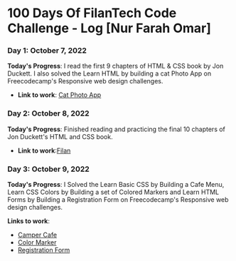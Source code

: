 # 100 Days Of FilanTech Code Challenge - Log [Nur Farah Omar]

### Day 1: October 7, 2022

**Today's Progress**: I read the first 9 chapters of HTML & CSS book by Jon Duckett. I also solved the Learn HTML by building a cat Photo App on Freecodecamp's Responsive web design challenges.

* **Link to work**: [Cat Photo App](https://github.com/Nur-farah/100daysofFilanTech/tree/main/HTML_CSS)

### Day 2: October 8, 2022

**Today's Progress**: Finished reading and practicing the final 10 chapters of Jon Duckett's HTML and CSS book. 

* **Link to work**:[Filan](https://github.com/Nur-farah/100daysofFilanTech/blob/main/HTML_CSS/Filan.html)

### Day 3: October 9, 2022

**Today's Progress**: I Solved the Learn Basic CSS by Building a Cafe Menu, Learn CSS Colors by Building a set of Colored Markers and Learn HTML Forms by Building a Registration Form on Freecodecamp's Responsive web design challenges.

**Links to work**:
* [Camper Cafe](https://github.com/Nur-farah/100daysofFilanTech/blob/main/HTML_CSS/CAMPER%20CAFE.html)
* [Color Marker](https://github.com/Nur-farah/100daysofFilanTech/blob/main/HTML_CSS/Color%20Marker.html)
* [Registration Form](https://github.com/Nur-farah/100daysofFilanTech/blob/main/HTML_CSS/Registration%20Form.html)
